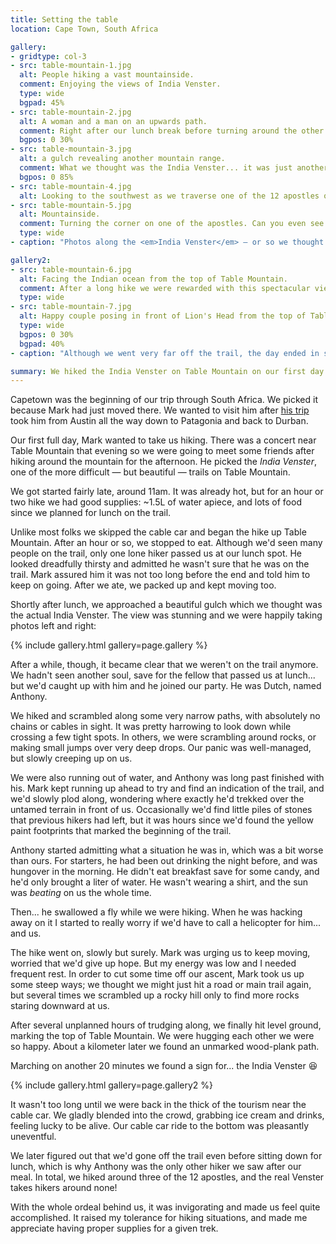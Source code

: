 ```yaml
---
title: Setting the table
location: Cape Town, South Africa

gallery:
- gridtype: col-3
- src: table-mountain-1.jpg
  alt: People hiking a vast mountainside.
  comment: Enjoying the views of India Venster.
  type: wide
  bgpad: 45%
- src: table-mountain-2.jpg
  alt: A woman and a man on an upwards path.
  comment: Right after our lunch break before turning around the other side of Table Mountain.
  bgpos: 0 30%
- src: table-mountain-3.jpg
  alt: a gulch revealing another mountain range.
  comment: What we thought was the India Venster... it was just another gulch.
  bgpos: 0 85%
- src: table-mountain-4.jpg
  alt: Looking to the southwest as we traverse one of the 12 apostles of Table Mountain.
- src: table-mountain-5.jpg
  alt: Mountainside.
  comment: Turning the corner on one of the apostles. Can you even see the others?
  type: wide
- caption: "Photos along the <em>India Venster</em> — or so we thought."

gallery2:
- src: table-mountain-6.jpg
  alt: Facing the Indian ocean from the top of Table Mountain.
  comment: After a long hike we were rewarded with this spectacular view of the Indian Ocean.
  type: wide
- src: table-mountain-7.jpg
  alt: Happy couple posing in front of Lion's Head from the top of Table Mountain.
  type: wide
  bgpos: 0 30%
  bgpad: 40%
- caption: "Although we went very far off the trail, the day ended in success. We finished the long day with a beautiful view of Cape Town including <em>Lion's Head</em> mountain and Robben Island."

summary: We hiked the India Venster on Table Mountain on our first day in South Africa. It was an unintentionally intense hike because we went off the trail.
---
```


Capetown was the beginning of our trip through South Africa. We picked it because Mark had just moved there. We wanted to visit him after [his trip](http://tunafish.es) took him from Austin all the way down to Patagonia and back to Durban.

Our first full day, Mark wanted to take us hiking. There was a concert near Table Mountain that evening so we were going to meet some friends after hiking around the mountain for the afternoon. He picked the _India Venster_, one of the more difficult — but beautiful — trails on Table Mountain.

We got started fairly late, around 11am. It was already hot, but for an hour or two hike we had good supplies: ~1.5L of water apiece, and lots of food since we planned for lunch on the trail.

Unlike most folks we skipped the cable car and began the hike up Table Mountain. After an hour or so, we stopped to eat. Although we'd seen many people on the trail, only one lone hiker passed us at our lunch spot. He looked dreadfully thirsty and admitted he wasn't sure that he was on the trail. Mark assured him it was not too long before the end and told him to keep on going. After we ate, we packed up and kept moving too.

Shortly after lunch, we approached a beautiful gulch which we thought was the actual India Venster. The view was stunning and we were happily taking photos left and right:

{% include gallery.html gallery=page.gallery %}

After a while, though, it became clear that we weren't on the trail anymore. We hadn't seen another soul, save for the fellow that passed us at lunch... but we'd caught up with him and he joined our party. He was Dutch, named Anthony.

We hiked and scrambled along some very narrow paths, with absolutely no chains or cables in sight. It was pretty harrowing to look down while crossing a few tight spots. In others, we were scrambling around rocks, or making small jumps over very deep drops. Our panic was well-managed, but slowly creeping up on us.

We were also running out of water, and Anthony was long past finished with his. Mark kept running up ahead to try and find an indication of the trail, and we'd slowly plod along, wondering where exactly he'd trekked over the untamed terrain in front of us. Occasionally we'd find little piles of stones that previous hikers had left, but it was hours since we'd found the yellow paint footprints that marked the beginning of the trail.

Anthony started admitting what a situation he was in, which was a bit worse than ours. For starters, he had been out drinking the night before, and was hungover in the morning. He didn't eat breakfast save for some candy, and he'd only brought a liter of water. He wasn't wearing a shirt, and the sun was _beating_ on us the whole time.

Then... he swallowed a fly while we were hiking. When he was hacking away on it I started to really worry if we'd have to call a helicopter for him... and us.

The hike went on, slowly but surely. Mark was urging us to keep moving, worried that we'd give up hope. But my energy was low and I needed frequent rest. In order to cut some time off our ascent, Mark took us up some steep ways; we thought we might just hit a road or main trail again, but several times we scrambled up a rocky hill only to find more rocks staring downward at us.

After several unplanned hours of trudging along, we finally hit level ground, marking the top of Table Mountain. We were hugging each other we were so happy. About a kilometer later we found an unmarked wood-plank path.

Marching on another 20 minutes we found a sign for... the India Venster 😆

{% include gallery.html gallery=page.gallery2 %}

It wasn't too long until we were back in the thick of the tourism near the cable car. We gladly blended into the crowd, grabbing ice cream and drinks, feeling lucky to be alive. Our cable car ride to the bottom was pleasantly uneventful.

We later figured out that we'd gone off the trail even before sitting down for lunch, which is why Anthony was the only other hiker we saw after our meal. In total, we hiked around three of the 12 apostles, and the real Venster takes hikers around none! 

With the whole ordeal behind us, it was invigorating and made us feel quite accomplished. It raised my tolerance for hiking situations, and made me appreciate having proper supplies for a given trek.
